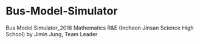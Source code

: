 # Bus-Model-Simulator
Bus Model Simulator_2018 Mathematics R&amp;E (Incheon Jinsan Science High School) by Jimin Jung, Team Leader
